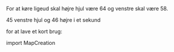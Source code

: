 For at køre ligeud skal højre hjul være 64 og venstre skal være 58.

45 venstre hjul og 46 højre i et sekund




for at lave et kort brug: 

import MapCreation

